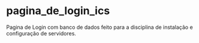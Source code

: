 # pagina_de_login_ics
Pagina de Login com banco de dados feito para a disciplina de instalação e configuração de servidores.
